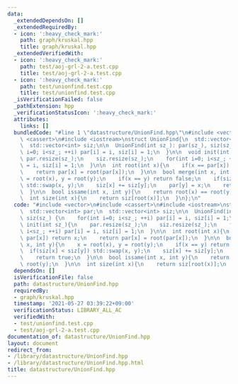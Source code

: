 ```yaml
---
data:
  _extendedDependsOn: []
  _extendedRequiredBy:
  - icon: ':heavy_check_mark:'
    path: graph/kruskal.hpp
    title: graph/kruskal.hpp
  _extendedVerifiedWith:
  - icon: ':heavy_check_mark:'
    path: test/aoj-grl-2-a.test.cpp
    title: test/aoj-grl-2-a.test.cpp
  - icon: ':heavy_check_mark:'
    path: test/unionfind.test.cpp
    title: test/unionfind.test.cpp
  _isVerificationFailed: false
  _pathExtension: hpp
  _verificationStatusIcon: ':heavy_check_mark:'
  attributes:
    links: []
  bundledCode: "#line 1 \"datastructure/UnionFind.hpp\"\n#include <vector>\n#include\
    \ <cassert>\n#include <iostream>\nstruct UnionFind{\n  std::vector<int> par;\n\
    \  std::vector<int> siz;\n\n  UnionFind(int sz_): par(sz_), siz(sz_) {\n    for(int\
    \ i=0; i<sz_; ++i) par[i] = i, siz[i] = 1;\n  }\n\n  void init(int sz_){\n   \
    \ par.resize(sz_);\n    siz.resize(sz_);\n    for(int i=0; i<sz_; ++i) par[i]\
    \ = i, siz[i] = 1;\n  }\n\n  int root(int x){\n    if(x == par[x]) return x;\n\
    \    return par[x] = root(par[x]);\n  }\n\n  bool merge(int x, int y){\n    x\
    \ = root(x), y = root(y);\n    if(x == y) return false;\n    if(siz[x] < siz[y])\
    \ std::swap(x, y);\n    siz[x] += siz[y];\n    par[y] = x;\n    return true;\n\
    \  }\n\n  bool issame(int x, int y){\n    return root(x) == root(y);\n  }\n\n\
    \  int size(int x){\n    return siz[root(x)];\n  }\n};\n"
  code: "#include <vector>\n#include <cassert>\n#include <iostream>\nstruct UnionFind{\n\
    \  std::vector<int> par;\n  std::vector<int> siz;\n\n  UnionFind(int sz_): par(sz_),\
    \ siz(sz_) {\n    for(int i=0; i<sz_; ++i) par[i] = i, siz[i] = 1;\n  }\n\n  void\
    \ init(int sz_){\n    par.resize(sz_);\n    siz.resize(sz_);\n    for(int i=0;\
    \ i<sz_; ++i) par[i] = i, siz[i] = 1;\n  }\n\n  int root(int x){\n    if(x ==\
    \ par[x]) return x;\n    return par[x] = root(par[x]);\n  }\n\n  bool merge(int\
    \ x, int y){\n    x = root(x), y = root(y);\n    if(x == y) return false;\n  \
    \  if(siz[x] < siz[y]) std::swap(x, y);\n    siz[x] += siz[y];\n    par[y] = x;\n\
    \    return true;\n  }\n\n  bool issame(int x, int y){\n    return root(x) ==\
    \ root(y);\n  }\n\n  int size(int x){\n    return siz[root(x)];\n  }\n};"
  dependsOn: []
  isVerificationFile: false
  path: datastructure/UnionFind.hpp
  requiredBy:
  - graph/kruskal.hpp
  timestamp: '2021-05-27 03:39:22+09:00'
  verificationStatus: LIBRARY_ALL_AC
  verifiedWith:
  - test/unionfind.test.cpp
  - test/aoj-grl-2-a.test.cpp
documentation_of: datastructure/UnionFind.hpp
layout: document
redirect_from:
- /library/datastructure/UnionFind.hpp
- /library/datastructure/UnionFind.hpp.html
title: datastructure/UnionFind.hpp
---
```

